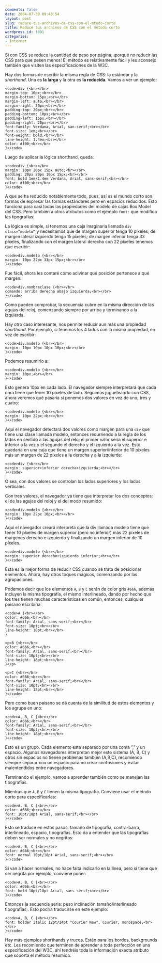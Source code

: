 ```yaml
---
comments: false
date: 2004-07-30 09:43:54
layout: post
slug: reduce-tus-archivos-de-css-con-el-mtodo-corto
title: Reduce tus archivos de CSS con el método corto
wordpress_id: 1891
categories:
- Internet
---
```


Si con CSS se reduce la cantidad de peso por página, ¡porqué no reducir las CSS para que pesen menos! El método es relativamente fácil y les aconsejo también que visiten las especificaciones de la W3C.





Hay dos formas de escribir la misma regla de CSS: la estándar y la _shorthand_. Una es **la larga** y la otra es **la reducida**. Vamos a ver un ejemplo:




    
    <code>div {<br></br>
    margin-top: 10px;<br></br>
    margin-bottom: 15px;<br></br>
    margin-left: auto;<br></br>
    margin-right: 20px;<br></br>
    padding-top: 20px;<br></br>
    padding-bottom: 10px;<br></br>
    padding-left: 15px;<br></br>
    padding-right: 20px;<br></br>
    font-family: Verdana, Arial, san-serif;<br></br>
    font-size: 1em;<br></br>
    font-weight: bold;<br></br>
    line-height: 1.4em;<br></br>
    color: #f00;<br></br>
    }</code>





Luego de aplicar la lógica shorthand, queda:




    
    <code>div {<br></br>
    margin: 10px 20px 15px auto;<br></br>
    padding: 20px 20px 10px 15px;<br></br>
    font: bold 1em/1.4em Verdana, Arial, sans-serif;<br></br>
    color: #f00;<br></br>
    }</code>





A que se ha reducido notablemente todo, pues, así es el mundo corto son formas de expresar las formas estándares pero en espacios reducidos. Esto funciona para casi todas las propiedades del modelo de cajas Box Model del CSS. Pero también a otros atributos como el ejemplo `font:` que modifica las tipografías.





La lógica es simple, si tenemos una caja imaginaria llamada `div` `class=”modelo”` y necesitamos que de margen superior tenga 10 píxeles; de margen lateral izquierdo tenga 15 píxeles; de margen inferior tenga 33 píxeles, finalizando con el margen lateral derecho con 22 píxeles tenemos que escribir:




    
    <code>div.modelo {<br></br>
    margin: 10px 22px 33px 15px;<br></br>
    }</code>





Fue fácil, ahora les contaré cómo adivinar qué posición pertenece a qué margen:




    
    <code>div.nombreclase {<br></br>
    comando: arriba derecha abajo izquierda;<br></br>
    }</code>





Como pueden comprobar, la secuencia cubre en la misma dirección de las agujas del reloj, comenzando siempre por arriba y terminando a la izquierda.





Hay otro caso interesante, nos permite reducir aun más una propiedad _shorthand_. Por ejemplo, si tenemos los 4 lados con la misma propiedad, en vez de escribir:




    
    <code>div.modelo {<br></br>
    margin: 10px 10px 10px 10px;<br></br>
    }</code>





Podemos resumirlo a:




    
    <code>div.modelo {<br></br>
    margin: 10px;<br></br>
    }</code>





Esto genera 10px en cada lado. El navegador siempre interpretará que cada cara tiene que tener 10 píxeles de lado. Seguimos jugueteando con CSS, ahora veremos qué pasaría si ponemos dos valores en vez de uno, tres y cuatro:




    
    <code>div.modelo {<br></br>
    margin: 10px 22px;<br></br>
    }</code>





Aquí el navegador detectará dos valores como margen para una `div` que tiene una clase llamada modelo, entonces recurriendo a la regla de los lados en sentido a las agujas del reloj el primer valor sería el superior e inferior a la vez y el segundo el derecho y el izquierdo a la vez. Esto quedaría en una caja que tiene un margen superior/inferior de 10 píxeles más un margen de 22 píxeles a la derecha y a la izquierda:




    
    <code>div {<br></br>
    margin: superior+inferior derecha+izquierda;<br></br>
    }</code>





O sea, con dos valores se controlan los lados superiores y los lados verticales.





Con tres valores, el navegador ya tiene que interpretar los dos conceptos: el de las agujas del reloj y el del modo resumido:




    
    <code>div.modelo {<br></br>
    margin: 10px 22px 10px;<br></br>
    }</code>





Aquí el navegador creará interpreta que la div llamada modelo tiene que tener 10 píxeles de margen superior (pero no inferior) más 22 píxeles de margenes derecho e izquierdo y finalizando un margen inferior de 10 píxeles.




    
    <code>div.modelo {<br></br>
    margin: superior derecho+izquierdo inferior;<br></br>
    }</code>





Esta es la mejor forma de reducir CSS cuando se trata de posicionar elementos. Ahora, hay otros toques mágicos, comenzando por las agrupaciones.





Podemos decir que los elementos `A`, `B` y `C` serán de color gris `#666`, además incluyen la misma tipografía, el mismo interlineado, dando por hecho que los tres tienen muchas características en común, entonces, cualquier paisano escribiría:




    
    <code>A {<br></br>
    color: #666;<br></br>
    font-family: Arial, sans-serif;<br></br>
    font-size: 10pt;<br></br>
    line-height: 18pt;<br></br>
    }
    
    <p>B {<br></br>
    color: #666;<br></br>
    font-family: Arial, sans-serif;<br></br>
    font-size: 10pt;<br></br>
    line-height: 18pt;<br></br>
    }</p>
    
    <p>C {<br></br>
    color: #666;<br></br>
    font-family: Arial, sans-serif;<br></br>
    font-size: 10pt;<br></br>
    line-height: 18pt;<br></br>
    }</code>





Pero como buen paisano se dá cuenta de la similitud de estos elementos y los agrupa en uno:




    
    <code>A, B, C {<br></br>
    color: #666;<br></br>
    font-family: Arial, sans-serif;<br></br>
    font-size: 10pt;<br></br>
    line-height: 18pt;<br></br>
    }</code>





Esto es un grupo. Cada elemento está separado por una coma ”,” y un espacio. Algunos navegadores interpretan mejor este sistema (A, B, C) y otros sin espacios no tienen problemas también (A,B,C), recomiendo siempre separar con un espacio para no crear confusiones y evitar malentendidos entre navegadores.





Terminando el ejemplo, vamos a aprender también como se manejan las tipografías.





Mientras que `A`, `B` y `C` tienen la misma tipografía. Conviene usar el método corto para especificarlas:




    
    <code>A, B, C {<br></br>
    color: #666;<br></br>
    font: 10pt/18pt Arial, sans-serif;<br></br>
    }</code>





Esto se traduce en estos pasos: tamaño de tipografía, contra-barra, interlineado, espacio, tipografías. Esto da a entender que las tipografías deben ser normales y no negritas:




    
    <code>A, B, C {<br></br>
    color: #666;<br></br>
    font: normal 10pt/18pt Arial, sans-serif;<br></br>
    }</code>





Si van a hacer normales, no hace falta indicarlo en la linea, pero si tiene que ser negrita por ejemplo, conviene poner:




    
    <code>A, B, C {<br></br>
    color: #666;<br></br>
    font: bold 10pt/18pt Arial, sans-serif;<br></br>
    }</code>





Entonces la secuencia seria: peso inclinación tamaño/interlineado tipografías;. Esto podría traducirse en este ejemplo:




    
    <code>A, B, C {<br></br>
    font: bolder italic 12pt/24pt "Courier New", Courier, monospace;<br></br>
    }</code>





Hay más ejemplos shorthands y trucos. Están para los bordes, backgrounds etc. Les recomiendo que terminen de aprender a toda perfección en una especificación del W3C, ahí tendréis toda la información exacta atributo que soporta el método resumido.




 
